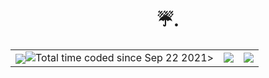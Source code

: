 <h1 align="center"> ☔.</h1>
<table>
   <tr>
      <td align="center">
        <img align="center" src="<a href="https://wakatime.com/@f034152b-d785-46e7-b33e-50e165f094c6"><img src="https://wakatime.com/badge/user/f034152b-d785-46e7-b33e-50e165f094c6.svg" alt="Total time coded since Sep 22 2021" /></a>>
      </td>
      <td align="center" style="padding=0;width=50%;">
         <img
            align="center"
            style="padding=0;"
            src="https://github-readme-stats.vercel.app/api/?username=nacho64&show_icons=true&title_color=4F8CC9&text_color=9f9f9f&bg_color=00000000&hide_border=true&icon_color=4F8CC9&hide_title=true&count_private=true"
         />
      </td>
      <td align="center" style="padding=0;width=50%;">
         <img
            align="center"
            style="padding=0;"
            src="https://github-readme-stats.vercel.app/api/top-langs/?username=nacho64&layout=compact&show_icons=true&title_color=4F8CC9&text_color=9f9f9f&bg_color=00000000&hide_border=true&icon_color=00000000&count_private=true"
         />
      </td>
   </tr>
</table>
